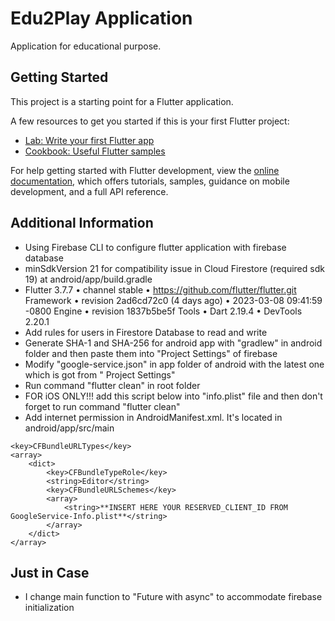 # Edu2Play Application

Application for educational purpose.

## Getting Started

This project is a starting point for a Flutter application.

A few resources to get you started if this is your first Flutter project:

- [Lab: Write your first Flutter app](https://docs.flutter.dev/get-started/codelab)
- [Cookbook: Useful Flutter samples](https://docs.flutter.dev/cookbook)

For help getting started with Flutter development, view the
[online documentation](https://docs.flutter.dev/), which offers tutorials, samples, guidance on
mobile development, and a full API reference.

## Additional Information

- Using Firebase CLI to configure flutter application with firebase database
- minSdkVersion 21 for compatibility issue in Cloud Firestore (required sdk 19) at
  android/app/build.gradle
- Flutter 3.7.7 • channel stable • https://github.com/flutter/flutter.git
  Framework • revision 2ad6cd72c0 (4 days ago) • 2023-03-08 09:41:59 -0800 Engine • revision
  1837b5be5f Tools • Dart 2.19.4 • DevTools 2.20.1
- Add rules for users in Firestore Database to read and write
- Generate SHA-1 and SHA-256 for android app with "gradlew" in android folder and then paste them
  into "Project Settings" of firebase
- Modify "google-service.json" in app folder of android with the latest one which is got from "
  Project Settings"
- Run command "flutter clean" in root folder
- FOR iOS ONLY!!! add this script below into "info.plist" file and then don't forget to run
  command "flutter clean"
- Add internet permission in AndroidManifest.xml. It's located in android/app/src/main

```
<key>CFBundleURLTypes</key>
<array>
    <dict>
        <key>CFBundleTypeRole</key>
        <string>Editor</string>
        <key>CFBundleURLSchemes</key>
        <array>
            <string>**INSERT HERE YOUR RESERVED_CLIENT_ID FROM GoogleService-Info.plist**</string>
        </array>
    </dict>
</array>
```

## Just in Case

- I change main function to "Future with async" to accommodate firebase initialization